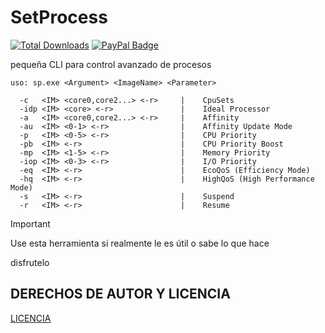 # SetProcess
[![Total Downloads](https://img.shields.io/github/downloads/LuSlower/SetProcess/total.svg)](https://github.com/LuSlower/SetProcess/releases/latest) [![PayPal Badge](https://img.shields.io/badge/PayPal-003087?logo=paypal&logoColor=fff&style=flat)](https://paypal.me/eldontweaks) 

pequeña CLI para control avanzado de procesos

```
uso: sp.exe <Argument> <ImageName> <Parameter>

  -c   <IM> <core0,core2...> <-r>     |    CpuSets
  -idp <IM> <core> <-r>               |    Ideal Processor
  -a   <IM> <core0,core2...> <-r>     |    Affinity
  -au  <IM> <0-1> <-r>                |    Affinity Update Mode
  -p   <IM> <0-5> <-r>                |    CPU Priority
  -pb  <IM> <-r>                      |    CPU Priority Boost
  -mp  <IM> <1-5> <-r>                |    Memory Priority
  -iop <IM> <0-3> <-r>                |    I/O Priority
  -eq  <IM> <-r>                      |    EcoQoS (Efficiency Mode)
  -hq  <IM> <-r>                      |    HighQoS (High Performance Mode)
  -s   <IM> <-r>                      |    Suspend
  -r   <IM> <-r>                      |    Resume
```

> [!important]
> Use esta herramienta si realmente le es útil o sabe lo que hace
>
> disfrutelo

## DERECHOS DE AUTOR Y LICENCIA
[LICENCIA](LICENSE)
